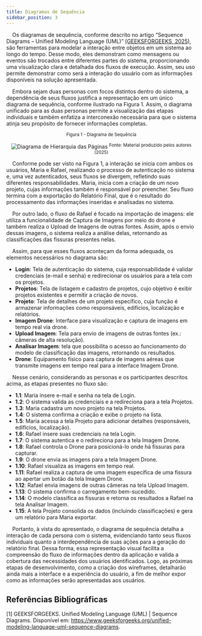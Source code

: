 ```yaml
---
title: Diagramas de Sequência
sidebar_position: 3
---
```


&nbsp;&nbsp;&nbsp;&nbsp;Os diagramas de sequência, conforme descrito no artigo “Sequence Diagrams – Unified Modeling Language (UML)” [(GEEKSFORGEEKS, 2025)](#referências-bibliográficas), são ferramentas para modelar a interação entre objetos em um sistema ao longo do tempo. Desse modo, eles demonstram como mensagens ou eventos são trocados entre diferentes partes do sistema, proporcionando uma visualização clara e detalhada dos fluxos de execução. Assim, seu uso permite demonstrar como será a interação do usuário com as informações disponíveis na solução apresentada.

&nbsp;&nbsp;&nbsp;&nbsp;Embora sejam duas personas com focos distintos dentro do sistema, a dependência de seus fluxos justifica a representação em um único diagrama de sequência, conforme ilustrado na Figura 1. Assim, o diagrama unificado para as duas personas permite a  visualização das etapas individuais e também enfatiza a interconexão necessária para que o sistema atinja seu propósito de fornecer informações completas.  

<div align="center">
<sub>Figura 1 - Diagrama de Sequência</sub>

![Diagrama de Hierarquia das Páginas](</img/diagrama_sequencia.png>)
<sup>Fonte: Material produzido pelos autores (2025)</sup>
</div>

&nbsp;&nbsp;&nbsp;&nbsp;Conforme pode ser visto na Figura 1, a interação se inicia com ambos os usuários, Maria e Rafael, realizando o processo de autenticação no sistema e, uma vez autenticados, seus fluxos se divergem, refletindo suas diferentes responsabilidades. Maria, inicia com a criação de um novo projeto, cujas informações também é responsável por preencher. Seu fluxo termina com a exportação do Relatório Final, que é o resultado do processamento das informações inseridas e analisadas no sistema.

&nbsp;&nbsp;&nbsp;&nbsp;Por outro lado, o fluxo de Rafael é focado na importação de imagens: ele utiliza a funcionalidade de Captura de Imagens por meio do drone e também realiza o Upload de Imagens de outras fontes. Assim, após o envio dessas imagens, o sistema realiza a análise delas, retornando as classificações das fissuras presentes nelas.

&nbsp;&nbsp;&nbsp;&nbsp;Assim, para que esses fluxos aconteçam da forma adequada, os elementos necessários no diagrama são:

- **Login**: Tela de autenticação do sistema, cuja responsabilidade é validar credenciais (e-mail e senha) e redirecionar os usuários para a tela com os projetos.
- **Projetos**: Tela de listagem e cadastro de projetos, cujo objetivo é exibir projetos existentes e permitir a criação de novos.
- **Projeto**: Tela de detalhes de um projeto específico, cuja função é armazenar informações como responsáveis, edifícios, localização e relatórios.
- **Imagem Drone**: Interface para visualização e captura de imagens em tempo real via drone.
- **Upload Imagem**: Tela para envio de imagens de outras fontes (ex.: câmeras de alta resolução).
- **Analisar Imagem**: tela que possibilita o acesso ao funcionamento do modelo de classificação das imagens, retornando os resultados.
- **Drone**: Equipamento físico para captura de imagens aéreas que transmite imagens em tempo real para a interface Imagem Drone.

&nbsp;&nbsp;&nbsp;&nbsp;Nesse cenário, considerando as personas e os participantes descritos acima, as etapas presentes no fluxo são:

   - **1.1**: Maria insere e-mail e senha na tela de Login.
   - **1.2**: O sistema valida as credenciais e a redireciona para a tela Projetos.
   - **1.3**: Maria cadastra um novo projeto na tela Projetos.
   - **1.4**: O sistema confirma a criação e exibe o projeto na lista.
   - **1.5**: Maria acessa a tela Projeto para adicionar detalhes (responsáveis, edifícios, localização).
   - **1.6**: Rafael insere suas credenciais na tela Login.
   - **1.7**: O sistema autentica e o redireciona para a tela Imagem Drone.
   - **1.8**: Rafael controla o Drone para posicioná-lo onde há fissuras para capturar.
   - **1.9**: O drone envia as imagens para a tela Imagem Drone.
   - **1.10**: Rafael visualiza as imagens em tempo real.
   - **1.11**: Rafael realiza a captura de uma imagem específica de uma fissura ao apertar um botão da tela Imagem Drone.
   - **1.12**: Rafael envia imagens de outras câmeras na tela Upload Imagem.
   - **1.13**: O sistema confirma o carregamento bem-sucedido.
   - **1.14**: O modelo classifica as fissuras e retorna os resultados a Rafael na tela Analisar Imagem.
   - **1.15**: A tela Projeto consolida os dados (incluindo classificações) e gera um relatório para Maria exportar.

&nbsp;&nbsp;&nbsp;&nbsp;Portanto, à vista do apresentado, o diagrama de sequência detalha a interação de cada persona com o sistema, evidenciando tanto seus fluxos individuais quanto a interdependência de suas ações para a geração do relatório final. Dessa forma, essa representação visual facilita a compreensão do fluxo de informações dentro da aplicação e valida a cobertura das necessidades dos usuários identificados. Logo, as próximas etapas de desenvolvimento, como a criação dos wireframes, detalharão ainda mais a interface e a experiência do usuário, a fim de melhor expor como as informações serão apresentadas aos usuários.

## Referências Bibliográficas 

[1] GEEKSFORGEEKS. Unified Modeling Language (UML) | Sequence Diagrams. Disponível em: https://www.geeksforgeeks.org/unified-modeling-language-uml-sequence-diagrams.

‌